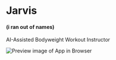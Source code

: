 # Jarvis
#### (i ran out of names)
AI-Assisted Bodyweight Workout Instructor

![Preview image of App in Browser](https://user-images.githubusercontent.com/66288732/163697797-0771d406-4f19-480c-984d-a228acb0c44c.png)
